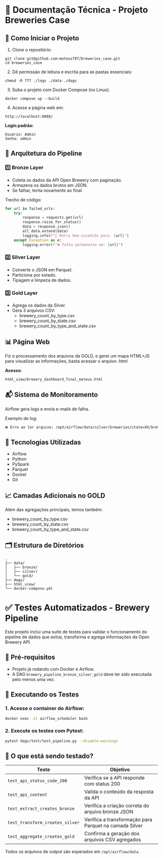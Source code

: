 # 📘 Documentação Técnica - Projeto Breweries Case

## 🚀 Como Iniciar o Projeto
1. Clone o repositório:
```
git clone git@github.com:mateusf97/breweries_case.git
cd breweries_case
```

2. Dê permissão de leitura e escrita para as pastas essenciais:
```
chmod -R 777 ./logs ./data ./dags
```

3. Suba o projeto com Docker Compose (no Linux):
```
docker compose up --build
```

4. Acesse a página web em:
```
http://localhost:8088/
```

**Login padrão:**
```
Usuário: Admin
Senha: admin
```

## 📂 Arquitetura do Pipeline
### 1️⃣ Bronze Layer
- Coleta os dados da API Open Brewery com paginação.
- Armazena os dados brutos em JSON.
- Se falhar, tenta novamente ao final.

Trecho de código:
```python
for url in failed_urls:
    try:
        response = requests.get(url)
        response.raise_for_status()
        data = response.json()
        all_data.extend(data)
        logging.info(f"🔁 Retry bem-sucedido para: {url}")
    except Exception as e:
        logging.error(f"❌ Falha permanente em: {url}")
```

### 2️⃣ Silver Layer
- Converte o JSON em Parquet.
- Particiona por estado.
- Tipagem e limpeza de dados.

### 3️⃣ Gold Layer
- Agrega os dados da Silver.
- Gera 3 arquivos CSV:
  - brewery_count_by_type.csv
  - brewery_count_by_state.csv
  - brewery_count_by_type_and_state.csv

## 📊 Página Web
Fiz o processamento dos arquivos da GOLD, e gerei um mapa HTML+JS para visualizar as informações, basta acessar o arquivo .html

**Acesso:**

```
html_view/brewery_dashboard_final_mateus.html
```

## 📬 Sistema de Monitoramento
Airflow gera logs e envia e-mails de falha.

Exemplo de log:
```bash
❌ Erro ao ler arquivo: /opt/airflow/data/silver/breweries/state=XX/breweries.parquet
```

## 🧠 Tecnologias Utilizadas
- Airflow
- Python
- PySpark
- Parquet
- Docker
- Git

## 📈 Camadas Adicionais no GOLD
Além das agregações principais, temos também:
- brewery_count_by_type.csv
- brewery_count_by_state.csv
- brewery_count_by_type_and_state.csv

## 🗂 Estrutura de Diretórios

```
.
├── data/
│   ├── bronze/
│   ├── silver/
│   └── gold/
├── dags/
├── html_view/
└── docker-compose.yml
```


# ✅ Testes Automatizados - Brewery Pipeline

Este projeto inclui uma suíte de testes para validar o funcionamento do pipeline de dados que extrai, transforma e agrega informações da Open Brewery API.

## 🔧 Pré-requisitos

- Projeto já rodando com Docker e Airflow.
- A DAG `brewery_pipeline_bronze_silver_gold` deve ter sido executada pelo menos uma vez.

## 🚀 Executando os Testes

### 1. Acesse o container do Airflow:

```bash
docker exec -it airflow_scheduler bash
```

### 2. Execute os testes com Pytest:

```bash
pytest dags/test/test_pipeline.py --disable-warnings
```

## 🧪 O que está sendo testado?

| Teste                           | Objetivo                                               |
|-------------------------------|--------------------------------------------------------|
| `test_api_status_code_200`     | Verifica se a API responde com status 200             |
| `test_api_content`             | Valida o conteúdo da resposta da API                  |
| `test_extract_creates_bronze`  | Verifica a criação correta do arquivo bronze JSON     |
| `test_transform_creates_silver`| Verifica a transformação para Parquet na camada Silver|
| `test_aggregate_creates_gold`  | Confirma a geração dos arquivos CSV agregados         |

Todos os arquivos de output são esperados em `/opt/airflow/data`.


